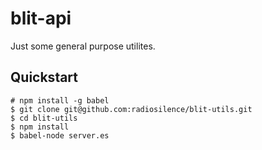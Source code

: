 blit-api
========

Just some general purpose utilites.

Quickstart
----------

    # npm install -g babel
    $ git clone git@github.com:radiosilence/blit-utils.git
    $ cd blit-utils
    $ npm install
    $ babel-node server.es